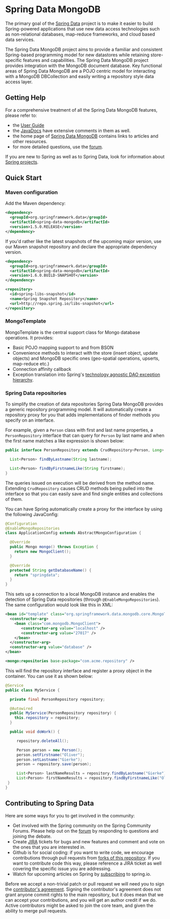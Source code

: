# Spring Data MongoDB

The primary goal of the [Spring Data](http://projects.spring.io/spring-data) project is to make it easier to build Spring-powered applications that use new data access technologies such as non-relational databases, map-reduce frameworks, and cloud based data services.

The Spring Data MongoDB project aims to provide a familiar and consistent Spring-based programming model for new datastores while retaining store-specific features and capabilities. The Spring Data MongoDB project provides integration with the MongoDB document database. Key functional areas of Spring Data MongoDB are a POJO centric model for interacting with a MongoDB DBCollection and easily writing a repository style data access layer.

## Getting Help

For a comprehensive treatment of all the Spring Data MongoDB features, please refer to:

* the [User Guide](http://docs.spring.io/spring-data/mongodb/docs/current/reference/html/)
* the [JavaDocs](http://docs.spring.io/spring-data/mongodb/docs/current/api/) have extensive comments in them as well.
* the home page of [Spring Data MongoDB](http://projects.spring.io/spring-data-mongodb) contains links to articles and other resources.
* for more detailed questions, use the [forum](http://forum.spring.io/forum/spring-projects/data/nosql).

If you are new to Spring as well as to Spring Data, look for information about [Spring projects](http://projects.spring.io/).


## Quick Start

### Maven configuration

Add the Maven dependency:

```xml
<dependency>
  <groupId>org.springframework.data</groupId>
  <artifactId>spring-data-mongodb</artifactId>
  <version>1.5.0.RELEASE</version>
</dependency>
```

If you'd rather like the latest snapshots of the upcoming major version, use our Maven snapshot repository and declare the appropriate dependency version.

```xml
<dependency>
  <groupId>org.springframework.data</groupId>
  <artifactId>spring-data-mongodb</artifactId>
  <version>1.6.0.BUILD-SNAPSHOT</version>
</dependency>

<repository>
  <id>spring-libs-snapshot</id>
  <name>Spring Snapshot Repository</name>
  <url>http://repo.spring.io/libs-snapshot</url>
</repository>
```

### MongoTemplate

MongoTemplate is the central support class for Mongo database operations. It provides:

* Basic POJO mapping support to and from BSON
* Convenience methods to interact with the store (insert object, update objects) and MongoDB specific ones (geo-spatial operations, upserts, map-reduce etc.)
* Connection affinity callback
* Exception translation into Spring's [technology agnostic DAO exception hierarchy](http://docs.spring.io/spring/docs/current/spring-framework-reference/html/dao.html#dao-exceptions).

### Spring Data repositories

To simplify the creation of data repositories Spring Data MongoDB provides a generic repository programming model. It will automatically create a repository proxy for you that adds implementations of finder methods you specify on an interface.  

For example, given a `Person` class with first and last name properties, a `PersonRepository` interface that can query for `Person` by last name and when the first name matches a like expression is shown below:

```java
public interface PersonRepository extends CrudRepository<Person, Long> {

  List<Person> findByLastname(String lastname);

  List<Person> findByFirstnameLike(String firstname);
}
```

The queries issued on execution will be derived from the method name. Extending `CrudRepository` causes CRUD methods being pulled into the interface so that you can easily save and find single entities and collections of them.

You can have Spring automatically create a proxy for the interface by using the following JavaConfig:

```java
@Configuration
@EnableMongoRepositories
class ApplicationConfig extends AbstractMongoConfiguration {

  @Override
  public Mongo mongo() throws Exception {
    return new MongoClient();
  }

  @Override
  protected String getDatabaseName() {
    return "springdata";
  }
}
```

This sets up a connection to a local MongoDB instance and enables the detection of Spring Data repositories (through `@EnableMongoRepositories`). The same configuration would look like this in XML:

```xml
<bean id="template" class="org.springframework.data.mongodb.core.MongoTemplate">
  <constructor-arg>
    <bean class="com.mongodb.MongoClient">
       <constructor-arg value="localhost" />
       <constructor-arg value="27017" />
    </bean>
  </constructor-arg>
  <constructor-arg value="database" />
</bean>

<mongo:repositories base-package="com.acme.repository" />
```

This will find the repository interface and register a proxy object in the container. You can use it as shown below:

```java
@Service
public class MyService {

  private final PersonRepository repository;

  @Autowired
  public MyService(PersonRepository repository) {
    this.repository = repository;
  }

  public void doWork() {

     repository.deleteAll();

     Person person = new Person();
     person.setFirstname("Oliver");
     person.setLastname("Gierke");
     person = repository.save(person);

     List<Person> lastNameResults = repository.findByLastname("Gierke");
     List<Person> firstNameResults = repository.findByFirstnameLike("Oli*");
 }
}
```

## Contributing to Spring Data

Here are some ways for you to get involved in the community:

* Get involved with the Spring community on the Spring Community Forums.  Please help out on the [forum](http://forum.spring.io/forum/spring-projects/data/nosql) by responding to questions and joining the debate.
* Create [JIRA](https://jira.springframework.org/browse/DATADOC) tickets for bugs and new features and comment and vote on the ones that you are interested in.  
* Github is for social coding: if you want to write code, we encourage contributions through pull requests from [forks of this repository](http://help.github.com/forking/). If you want to contribute code this way, please reference a JIRA ticket as well covering the specific issue you are addressing.
* Watch for upcoming articles on Spring by [subscribing](http://spring.io/blog) to spring.io.

Before we accept a non-trivial patch or pull request we will need you to sign the [contributor's agreement](https://support.springsource.com/spring_committer_signup).  Signing the contributor's agreement does not grant anyone commit rights to the main repository, but it does mean that we can accept your contributions, and you will get an author credit if we do.  Active contributors might be asked to join the core team, and given the ability to merge pull requests.
